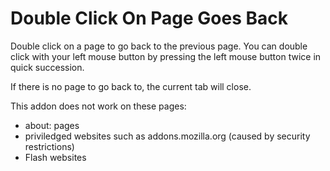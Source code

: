 Double Click On Page Goes Back
=============

Double click on a page to go back to the previous page. You can double click with your left mouse button by pressing the left mouse button twice in quick succession.

If there is no page to go back to, the current tab will close.

This addon does not work on these pages:
* about: pages
* priviledged websites such as addons.mozilla.org (caused by security restrictions)
* Flash websites
